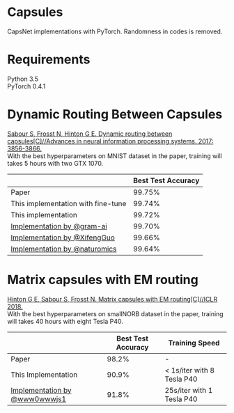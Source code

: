 # Capsules

CapsNet implementations with PyTorch. Randomness in codes is removed.


# Requirements

Python 3.5    
PyTorch 0.4.1

# Dynamic Routing Between Capsules

[Sabour S, Frosst N, Hinton G E. Dynamic routing between capsules[C]//Advances in neural information processing systems. 2017: 3856-3866.](https://openreview.net/pdf?id=HJWLfGWRb)   
With the best hyperparameters on MNIST dataset in the paper, training will takes 5 hours with two GTX 1070.

|  | Best Test Accuracy |
| - | -------- |
| Paper | 99.75% |
| This implementation with fine-tune | 99.74% |
| This implementation | 99.72% |
| [Implementation by @gram-ai](https://github.com/gram-ai/capsule-networks) | 99.70% |
| [Implementation by @XifengGuo](https://github.com/XifengGuo/CapsNet-Keras) | 99.66% |
| [Implementation by @naturomics](https://github.com/naturomics/CapsNet-Tensorflow) | 99.64% |


# Matrix capsules with EM routing

[Hinton G E, Sabour S, Frosst N. Matrix capsules with EM routing[C]//ICLR 2018.](http://papers.nips.cc/paper/6975-dynamic-routing-between-capsules.pdf)          
With the best hyperparameters on smallNORB dataset in the paper, training will takes 40 hours with eight Tesla P40.

|  | Best Test Accuracy | Training Speed |
| - | -------- | ------- |
| Paper | 98.2% | - |
| This Implementation | 90.9% | < 1s/iter with 8 Tesla P40 |
| [Implementation by @www0wwwjs1](https://github.com/www0wwwjs1/Matrix-Capsules-EM-Tensorflow) | 91.8% | 25s/iter with 1 Tesla P40 |
